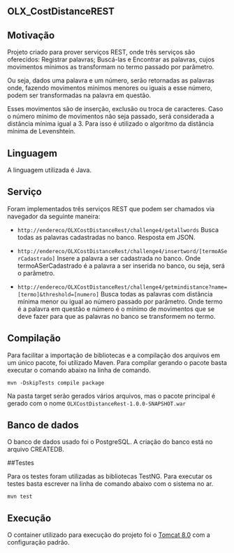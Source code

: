 ## OLX_CostDistanceREST

## Motivação

Projeto criado para prover serviços REST, onde três serviços são oferecidos:
	Registrar palavras;
	Buscá-las e
	Encontrar as palavras, cujos movimentos mínimos as transformam no termo passado por parâmetro.
	
Ou seja, dados uma palavra e um número, serão retornadas as  palavras onde, fazendo movimentos mínimos menores ou iguais a esse número, podem ser transformadas na palavra em questão.
 
Esses movimentos são de inserção, exclusão ou troca de caracteres.
Caso o número mínimo de movimentos não seja passado, será considerada a distância mínima igual a 3.
Para isso é utilizado o algoritmo da distância mínima de Levenshtein.

## Linguagem

A linguagem utilizada é Java.

## Serviço

Foram implementados três serviços REST que podem ser chamados via navegador da seguinte maneira:

* `http://endereco/OLXCostDistanceRest/challenge4/getallwords`
Busca todas as palavras cadastradas no banco. Resposta em JSON.

* `http://endereco/OLXCostDistanceRest/challenge4/insertword/[termoASerCadastrado]`
Insere a palavra a ser cadastrada no banco. Onde termoASerCadastrado é a palavra a ser inserida no banco, ou seja, será o parâmetro.

* `http://endereco/OLXCostDistanceRest/challenge4/getmindistance?name=[termo]&threshold=[numero]`
Busca todas as palavras com distância mínima menor ou igual ao número passado por parâmetro.
Onde termo é a palavra em questão e número é o mínimo de movimentos que se deve fazer para que as palavras no banco se transformem no termo.

## Compilação

Para facilitar a importação de bibliotecas e a compilação dos arquivos em um único pacote, foi utilizado Maven.
Para compilar gerando o pacote basta executar o comando abaixo na linha de comando.

```mvn -DskipTests compile package```

Na pasta target serão gerados vários arquivos, mas o pacote principal é gerado com o nome `OLXCostDistanceRest-1.0.0-SNAPSHOT.war`

## Banco de dados

O banco de dados usado foi o PostgreSQL.
A criação do banco está no arquivo CREATEDB.


##Testes

Para os testes foram utilizadas as bibliotecas TestNG.
Para executar os testes basta escrever na linha de comando abaixo com o sistema no ar.

 ```mvn test```


## Execução

O container utilizado para execução do projeto foi o [Tomcat 8.0](http://tomcat.apache.org/download-80.cgi) com a configuração padrão.
